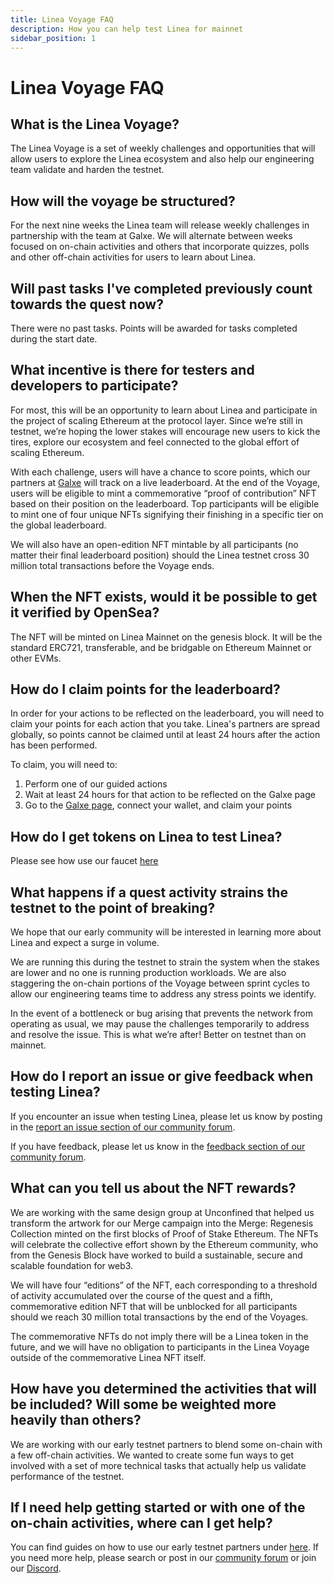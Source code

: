 ```yaml
---
title: Linea Voyage FAQ
description: How you can help test Linea for mainnet
sidebar_position: 1
---
```


# Linea Voyage FAQ

## What is the Linea Voyage?

The Linea Voyage is a set of weekly challenges and opportunities that will allow users to explore the Linea ecosystem and also help our engineering team validate and harden the testnet.

## How will the voyage be structured?

For the next nine weeks the Linea team will release weekly challenges in partnership with the team at Galxe. We will alternate between weeks focused on on-chain activities and others that incorporate quizzes, polls and other off-chain activities for users to learn about Linea.

## Will past tasks I've completed previously count towards the quest now?

There were no past tasks. Points will be awarded for tasks completed during the start date.

## What incentive is there for testers and developers to participate?

For most, this will be an opportunity to learn about Linea and participate in the project of scaling Ethereum at the protocol layer. Since we’re still in testnet, we’re hoping the lower stakes will encourage new users to kick the tires, explore our ecosystem and feel connected to the global effort of scaling Ethereum.

With each challenge, users will have a chance to score points, which our partners at [Galxe](https://galxe.com/Linea/campaign/GCzWYUZXj4) will track on a live leaderboard. At the end of the Voyage, users will be eligible to mint a commemorative “proof of contribution” NFT based on their position on the leaderboard. Top participants will be eligible to mint one of four unique NFTs signifying their finishing in a specific tier on the global leaderboard.

We will also have an open-edition NFT mintable by all participants (no matter their final leaderboard position) should the Linea testnet cross 30 million total transactions before the Voyage ends.

## When the NFT exists, would it be possible to get it verified by OpenSea?

The NFT will be minted on Linea Mainnet on the genesis block. It will be the standard ERC721, transferable, and be bridgable on Ethereum Mainnet or other EVMs.

## How do I claim points for the leaderboard?

In order for your actions to be reflected on the leaderboard, you will need to claim your points for each action that you take. Linea's partners are spread globally, so points cannot be claimed until at least 24 hours after the action has been performed.

To claim, you will need to:

1. Perform one of our guided actions
1. Wait at least 24 hours for that action to be reflected on the Galxe page
1. Go to the [Galxe page](https://galxe.com/Linea/campaign/GCzWYUZXj4), connect your wallet, and claim your points

## How do I get tokens on Linea to test Linea?

Please see how use our faucet [here](/use-mainnet/fund.md)

## What happens if a quest activity strains the testnet to the point of breaking?

We hope that our early community will be interested in learning more about Linea and expect a surge in volume.

We are running this during the testnet to strain the system when the stakes are lower and no one is running production workloads. We are also staggering the on-chain portions of the Voyage between sprint cycles to allow our engineering teams time to address any stress points we identify.

In the event of a bottleneck or bug arising that prevents the network from operating as usual, we may pause the challenges temporarily to address and resolve the issue. This is what we’re after! Better on testnet than on mainnet.

## How do I report an issue or give feedback when testing Linea?

If you encounter an issue when testing Linea, please let us know by posting in the [report an issue section of our community forum](https://community.linea.build/c/bug-reports/4).

If you have feedback, please let us know in the [feedback section of our community forum](https://community.linea.build/c/feedback/7).

## What can you tell us about the NFT rewards?

We are working with the same design group at Unconfined that helped us transform the artwork for our Merge campaign into the Merge: Regenesis Collection minted on the first blocks of Proof of Stake Ethereum. The NFTs will celebrate the collective effort shown by the Ethereum community, who from the Genesis Block have worked to build a sustainable, secure and scalable foundation for web3.

We will have four “editions” of the NFT, each corresponding to a threshold of activity accumulated over the course of the quest and a fifth, commemorative edition NFT that will be unblocked for all participants should we reach 30 million total transactions by the end of the Voyages.

The commemorative NFTs do not imply there will be a Linea token in the future, and we will have no obligation to participants in the Linea Voyage outside of the commemorative Linea NFT itself.

## How have you determined the activities that will be included? Will some be weighted more heavily than others?

We are working with our early testnet partners to blend some on-chain with a few off-chain activities. We wanted to create some fun ways to get involved with a set of more technical tasks that actually help us validate performance of the testnet.

## If I need help getting started or with one of the on-chain activities, where can I get help?

You can find guides on how to use our early testnet partners under [here](/use-mainnet/explore). If you need more help, please search or post in our [community forum](https://community.linea.build/) or join our [Discord](https://discord.gg/linea).
